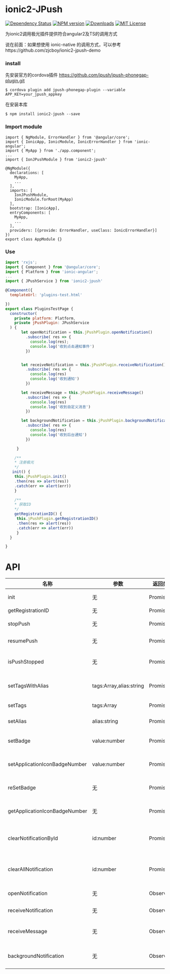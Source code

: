 # ionic2-JPush

[![Dependency Status](https://david-dm.org/HsuanXyz/ionic2-jpush.svg)](https://david-dm.org/HsuanXyz/ionic2-jpush)
[![NPM version][npm-image]][npm-url] [![Downloads][downloads-image]][downloads-url] [![MIT License][license-image]][license-url]

为ionic2调用极光插件提供符合angular2及TS的调用方式

说在前面：如果想使用 ionic-native 的调用方式，可以参考https://github.com/zjcboy/ionic2-jpush-demo

### install
先安装官方的cordova插件 https://github.com/jpush/jpush-phonegap-plugin.git

`$ cordova plugin add jpush-phonegap-plugin --variable APP_KEY=your_jpush_appkey`

在安装本库

`$ npm install ionic2-jpush --save`


### Import module

```
import { NgModule, ErrorHandler } from '@angular/core';
import { IonicApp, IonicModule, IonicErrorHandler } from 'ionic-angular';
import { MyApp } from './app.component';
...
import { IonJPushModule } from 'ionic2-jpush'

@NgModule({
  declarations: [
    MyApp,
    ...
  ],
  imports: [
    IonJPushModule,
    IonicModule.forRoot(MyApp)
  ],
  bootstrap: [IonicApp],
  entryComponents: [
    MyApp,
    ...
  ],
  providers: [{provide: ErrorHandler, useClass: IonicErrorHandler}]
})
export class AppModule {}

```

### Use
```javascript
import 'rxjs';
import { Component } from '@angular/core';
import { Platform } from 'ionic-angular';
...
import { JPushService } from 'ionic2-jpush'

@Component({
  templateUrl: 'plugins-test.html'

})
export class PluginsTestPage {
  constructor(
    private platform: Platform,
    private jPushPlugin: JPushService
  ) {
       let openNotification = this.jPushPlugin.openNotification()
         .subscribe( res => {
           console.log(res);
           console.log('收到点击通知事件')
         })


       let receiveNotification = this.jPushPlugin.receiveNotification()
         .subscribe( res => {
           console.log(res)
           console.log('收到通知')
         })

       let receiveMessage = this.jPushPlugin.receiveMessage()
         .subscribe( res => {
           console.log(res)
           console.log('收到自定义消息')
         })

       let backgroundNotification = this.jPushPlugin.backgroundNotification()
         .subscribe( res => {
           console.log(res)
           console.log('收到后台通知')
         })

     }

    /**
    * 注册极光
    */
   init() {
    this.jPushPlugin.init()
    .then(res => alert(res))
    .catch(err => alert(err))
    }

    /**
    * 获取ID
    */
    getRegistrationID() {
     this.jPushPlugin.getRegistrationID()
     .then(res => alert(res))
     .catch(err => alert(err))
     }
  }

}
```

# API
| 名称          |  参数 | 返回类型   | 描述 |
| ------------- | ------- | ------- | ----------- |
| init          | 无 | Promise | 注册极光   |
| getRegistrationID       | 无 | Promise | 获取ID  |
| stopPush      | 无 | Promise | 停用推送          |
| resumePush    | 无 | Promise | 恢复推送          |
| isPushStopped | 无 | Promise | 推送是否被停用     |
| setTagsWithAlias | tags:Array<any>,alias:string | Promise | 设置tags和alias     |
| setTags | tags:Array<any>| Promise | 设置tags |
| setAlias | alias:string| Promise | 设置alias |
| setBadge | value:number| Promise | 设置badge 仅 ios |
| setApplicationIconBadgeNumber | value:number| Promise | 设置badge 仅 ios |
| reSetBadge | 无| Promise | 移除badge 仅 ios |
| getApplicationIconBadgeNumber | 无| Promise | 获取badge 仅 ios |
| clearNotificationById | id:number| Promise | 清除指定ID通知 仅 android |
| clearAllNotification | id:number| Promise | 清除所有通知 仅 android |
| openNotification | 无| Observable | 点击通知事件 |
| receiveNotification | 无| Observable | 收到通知事件 |
| receiveMessage | 无| Observable | 收到自定义消息事件 |
| backgroundNotification | 无| Observable | 后台收到通知事件 |

[npm-url]: https://www.npmjs.com/package/ionic2-jpush
[npm-image]: https://img.shields.io/npm/v/ionic2-jpush.svg

[downloads-image]: https://img.shields.io/npm/dm/ionic2-jpush.svg
[downloads-url]: http://badge.fury.io/js/ionic2-jpush

[license-image]: http://img.shields.io/badge/license-MIT-blue.svg?style=flat
[license-url]: LICENSE
